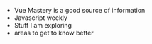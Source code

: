 - Vue Mastery is a good source of information
- Javascript weekly
- Stuff I am exploring
- areas to get to know better